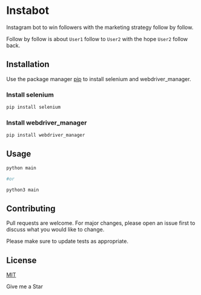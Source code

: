 # Instabot

Instagram bot to win followers with the marketing strategy follow by follow.

Follow by follow is about `User1` follow to `User2` with the hope `User2` follow back.

## Installation

Use the package manager [pip](https://pip.pypa.io/en/stable/) to install selenium and webdriver_manager.

### Install selenium

```bash
pip install selenium
```

### Install webdriver_manager

```bash
pip install webdriver_manager
```

## Usage

```bash
python main

#or

python3 main
```

## Contributing

Pull requests are welcome. For major changes, please open an issue first to discuss what you would like to change.

Please make sure to update tests as appropriate.

## License

[MIT](https://choosealicense.com/licenses/mit/)
    
    
 Give me a Star 

